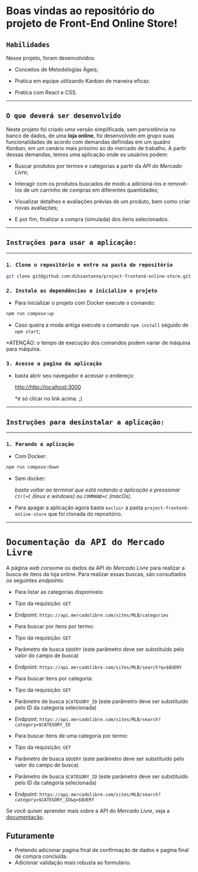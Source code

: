 # Boas vindas ao repositório do projeto de Front-End Online Store!  

## `Habilidades`

Nesse projeto, foram desenvolvidos:

  
* Conceitos de Metodologias Ágeis;

* Pratica em equipe utilizando Kanban de maneira eficaz.

* Pratica com React e CSS.


---

  

## `O que deverá ser desenvolvido`

  

Neste projeto foi criado uma versão simplificada, sem persistência no banco de dados, de uma **loja online**, foi desenvolvido em grupo suas funcionalidades de acordo com demandas definidas em um quadro _Kanban_, em um cenário mais próximo ao do mercado de trabalho. A partir dessas demandas, temos uma aplicação onde os usuários podem:

- Buscar produtos por termos e categorias a partir da _API do Mercado Livre_;

- Interagir com os produtos buscados de modo a adicioná-los e removê-los de um carrinho de compras em diferentes quantidades;

- Visualizar detalhes e avaliações prévias de um produto, bem como criar novas avaliações;

- E por fim, finalizar a compra (simulada) dos itens selecionados.

  

---


## `Instruções para usar a aplicação:`

---

### `1. Clone o repositório e entre na pasta do repositório`

```sh
git clone git@github.com:dihsantanna/project-frontend-online-store.git && cd project-frontend-online-store
```

### `2. Instale as dependências e inicialize o projeto`

* Para inicializar o projeto com Docker execute o comando:

```sh
npm run compose:up
``` 

* Caso queira a moda antiga execute o comando `npm install` seguido de `npm start`;

*ATENÇÃO: o tempo de execução dos comandos podem variar de máquina para máquina.

### `3. Acesse a pagina da aplicação`

* basta abrir seu navegador e acessar o endereço:

  [http://http://localhost:3000](http://http://localhost:3000)

  *é só clicar no link acima. ;)

---  

## `Instruções para desinstalar a aplicação:`

---

### `1. Parando a aplicação`

* Com Docker:

```sh
npm run compose:down
```

* Sem docker:

  _basta voltar ao terminal que está rodando a aplicação e pressionar `Ctrl+C` (linux e windows) ou `COMMAND+C` (macOs)._

* Para apagar a aplicação agora basta `excluir` a pasta `project-frontend-online-store` que foi clonada do repositório.

---

# `Documentação da API do Mercado Livre`

A página _web_ consome os dados da API do _Mercado Livre_ para realizar a busca de itens da loja online. Para realizar essas buscas, são consultados os seguintes _endpoints_:

  

- Para listar as categorias disponíveis:

- Tipo da requisição: `GET`

- Endpoint: `https://api.mercadolibre.com/sites/MLB/categories`

- Para buscar por itens por termo:

- Tipo da requisição: `GET`

- Parâmetro de busca `$QUERY` (este parâmetro deve ser substituído pelo valor do campo de busca)

- Endpoint: `https://api.mercadolibre.com/sites/MLB/search?q=$QUERY`

- Para buscar itens por categoria:

- Tipo da requisição: `GET`

- Parâmetro de busca `$CATEGORY_ID` (este parâmetro deve ser substituído pelo ID da categoria selecionada)

- Endpoint: `https://api.mercadolibre.com/sites/MLB/search?category=$CATEGORY_ID`

- Para buscar itens de uma categoria por termo:

- Tipo da requisição: `GET`

- Parâmetro de busca `$QUERY` (este parâmetro deve ser substituído pelo valor do campo de busca)

- Parâmetro de busca `$CATEGORY_ID` (este parâmetro deve ser substituído pelo ID da categoria selecionada)

- Endpoint: `https://api.mercadolibre.com/sites/MLB/search?category=$CATEGORY_ID&q=$QUERY`

  

Se você quiser aprender mais sobre a API do _Mercado Livre_, veja a [documentação](https://developers.mercadolivre.com.br/pt_br/itens-e-buscas).


## Futuramente

* Pretendo adicionar pagina final de confirmação de dados e pagina final de compra concluída. 
* Adicionar validação mais robusta ao formulário.
  